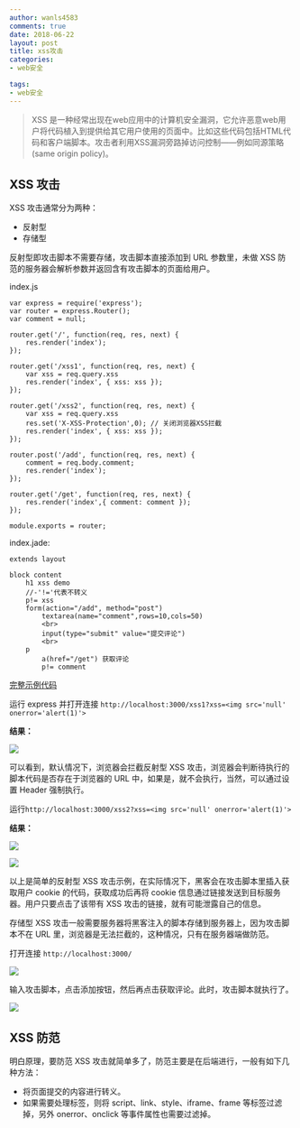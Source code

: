 ```yaml
---
author: wanls4583
comments: true
date: 2018-06-22
layout: post
title: xss攻击
categories:
- web安全

tags:
- web安全
---
```


> XSS 是一种经常出现在web应用中的计算机安全漏洞，它允许恶意web用户将代码植入到提供给其它用户使用的页面中。比如这些代码包括HTML代码和客户端脚本。攻击者利用XSS漏洞旁路掉访问控制——例如同源策略(same origin policy)。

## XSS 攻击

XSS 攻击通常分为两种：
- 反射型
- 存储型

反射型即攻击脚本不需要存储，攻击脚本直接添加到 URL 参数里，未做 XSS 防范的服务器会解析参数并返回含有攻击脚本的页面给用户。

index.js

```node
var express = require('express');
var router = express.Router();
var comment = null;

router.get('/', function(req, res, next) {
    res.render('index');
});

router.get('/xss1', function(req, res, next) {
	var xss = req.query.xss
    res.render('index', { xss: xss });
});

router.get('/xss2', function(req, res, next) {
	var xss = req.query.xss
	res.set('X-XSS-Protection',0); // 关闭浏览器XSS拦截
    res.render('index', { xss: xss });
});

router.post('/add', function(req, res, next) {
	comment = req.body.comment;
    res.render('index');
});

router.get('/get', function(req, res, next) {
    res.render('index',{ comment: comment });
});

module.exports = router;
```

index.jade:

```jade
extends layout

block content
	h1 xss demo
	//-'!='代表不转义
	p!= xss
	form(action="/add", method="post")
		textarea(name="comment",rows=10,cols=50)
		<br>
		input(type="submit" value="提交评论")
		<br>
	p
		a(href="/get") 获取评论
		p!= comment
```

[完整示例代码](https://github.com/wanls4583/wanls4583.github.io/tree/master/code/web安全/xss/)

运行 express 并打开连接 `http://localhost:3000/xss1?xss=<img src='null' onerror='alert(1)'>`

**结果：**

![](https://wanls4583.github.io/images/posts/web安全/xss攻击-1.png)

可以看到，默认情况下，浏览器会拦截反射型 XSS 攻击，浏览器会判断待执行的脚本代码是否存在于浏览器的 URL 中，如果是，就不会执行，当然，可以通过设置 Header 强制执行。

运行`http://localhost:3000/xss2?xss=<img src='null' onerror='alert(1)'>`

**结果：**

![](https://wanls4583.github.io/images/posts/web安全/xss攻击-2.png)

![](https://wanls4583.github.io/images/posts/web安全/xss攻击-3.png)

以上是简单的反射型 XSS 攻击示例，在实际情况下，黑客会在攻击脚本里插入获取用户 cookie 的代码，获取成功后再将 cookie 信息通过链接发送到目标服务器。用户只要点击了该带有 XSS 攻击的链接，就有可能泄露自己的信息。

存储型 XSS 攻击一般需要服务器将黑客注入的脚本存储到服务器上，因为攻击脚本不在 URL 里，浏览器是无法拦截的，这种情况，只有在服务器端做防范。

打开连接 `http://localhost:3000/`

![](https://wanls4583.github.io/images/posts/web安全/xss攻击-4.png)

输入攻击脚本，点击添加按钮，然后再点击获取评论。此时，攻击脚本就执行了。

![](https://wanls4583.github.io/images/posts/web安全/xss攻击-5.png)

## XSS 防范

明白原理，要防范 XSS 攻击就简单多了，防范主要是在后端进行，一般有如下几种方法：
- 将页面提交的内容进行转义。
- 如果需要处理标签，则将 script、link、style、iframe、frame 等标签过滤掉，另外 onerror、onclick 等事件属性也需要过滤掉。